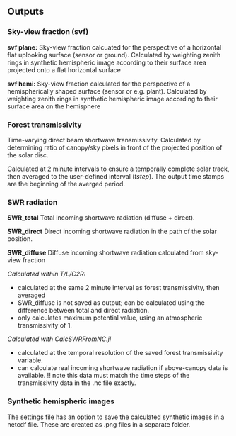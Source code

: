 

## Outputs

### Sky-view fraction (svf)

**svf plane:** Sky-view fraction calcuated for the perspective of a horizontal flat uplooking surface (sensor or ground). Calculated by weighting zenith rings in synthetic hemispheric image according to their surface area projected onto a flat horizontal surface

**svf hemi:** Sky-view fraction calculated for the perspective of a hemispherically shaped surface (sensor or e.g. plant). Calculated by weighting zenith rings in synthetic hemispheric image according to their surface area on the hemisphere

### Forest transmissivity

Time-varying direct beam shortwave transmissivity. Calculated by determining ratio of canopy/sky pixels in front of the projected position of the solar disc.

Calculated at 2 minute intervals to ensure a temporally complete solar track, then averaged to the user-defined interval (*tstep*). The output time stamps are the beginning of the averged period. 



### SWR radiation

**SWR_total**
Total incoming shortwave radiation (diffuse + direct). 

**SWR_direct**
Direct incoming shortwave radiation in the path of the solar position.

**SWR_diffuse**
Diffuse incoming shortwave radiation calculated from sky-view fraction


*Calculated within T/L/C2R:*
- calculated at the same 2 minute interval as forest transmissivity, then averaged
- SWR_diffuse is not saved as output; can be calculated using the difference between total and direct radiation. 
- only calculates maximum potential value, using an atmospheric transmissivity of 1. 

*Calculated with CalcSWRFromNC.jl*
- calculated at the temporal resolution of the saved forest transmissivity variable.
- can calculate real incoming shortwave radiation if above-canopy data is available. !! note this data must match the time steps of the transmissivity data in the .nc file exactly.



### Synthetic hemispheric images

The settings file has an option to save the calculated synthetic images in a netcdf file. These are created as .png files in a separate folder. 
